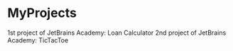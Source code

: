 # MyProjects
1st project of JetBrains Academy: Loan Calculator
2nd project of JetBrains Academy: TicTacToe

